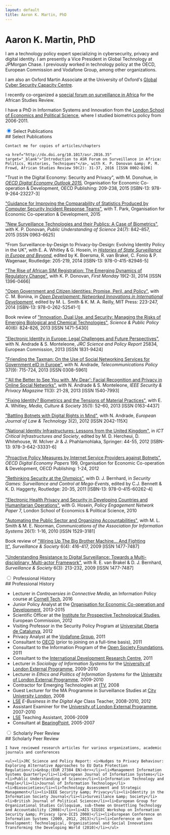 ```yaml
---
layout: default
title: Aaron K. Martin, PhD
---
```


# Aaron K. Martin, PhD

I am a technology policy expert specializing in cybersecurity, privacy and digital identity. I am presently a Vice President in Global Technology at JPMorgan Chase. I previously worked in technology policy at the OECD, European Commission and Vodafone Group, among other organizations.

I am also an Oxford Martin Associate at the University of Oxford's <a href="http://www.oxfordmartin.ox.ac.uk/cybersecurity/" target="_blank">Global Cyber Security Capacity Centre</a>.

I recently co-organized a <a href="https://www.cambridge.org/core/journals/african-studies-review/article/div-classtitleintroductiondiv/788C8F5BED1FE9AD46FC2D6613E23160" target="_blank">special forum on surveillance in Africa</a> for the African Studies Review.

I have a PhD in Information Systems and Innovation from the <a href="http://www.lse.ac.uk/home.aspx" target="_blank">London School of Economics and Political Science</a>, where I studied biometrics policy from 2006-2011.

<div class="tabs">
  <input type="radio" name="tabs" id="tabone" checked="checked">
  <label for="tabone">Select Publications</label>
  <div class="tab">
    ## Select Publications
    
    Contact me for copies of articles/chapters
   
    <a href="http://dx.doi.org/10.1017/asr.2016.35" target="_blank">"Introduction to ASR Forum on Surveillance in Africa: Politics, Histories, Techniques"</a>, with K. P. Donovan &amp; P. M. Frowd, African Studies Review 59(2): 31-37, 2016 [ISSN 0002-0206]

"Trust in the Digital Economy: Security and Privacy", with M. Donohue, in <a href="http://dx.doi.org/10.1787/9789264232440-en" target="_blank"><i>OECD Digital Economy Outlook</i>&nbsp;</a><i><a href="http://dx.doi.org/10.1787/9789264232440-en" target="_blank">2015</a>,&nbsp;</i>Organisation for Economic Co-operation &amp; Development,<i> </i>OECD Publishing: 209-238, 2015 [ISBN-13: 978-9-264-23227-3]<br>

<a href="http://oe.cd/csirt-stat" target="_blank">"Guidance for Improving the Comparability of Statistics Produced by Computer Security Incident Response Teams"</a>, with T. Park, Organisation for Economic Co-operation &amp; Development, 2015

<a href="http://dx.doi.org/10.1177/0963662513514173" target="_blank">"New Surveillance Technologies and their Publics: A Case of Biometrics"</a>, with K. P. Donovan,<i>&nbsp;Public Understanding of Science</i>&nbsp;24(7): 842–857, 2015<i>&nbsp;</i>[ISSN 0963-6625]


"From Surveillance-by-Design to Privacy-by-Design: Evolving Identity Policy in the UK", with E. A. Whitley &amp; G. Hosein, in&nbsp;<a href="http://www.amazon.co.uk/Histories-Surveillance-Europe-Beyond-Boersma/dp/0415829461" target="_blank"><i>Histories of State Surveillance in Europe and Beyond</i></a>, edited by K. Boersma, R. van Brakel, C. Fonio &amp; P. Wagenaar, Routledge: 205-219, 2014 [ISBN-13: 978-0-415-82946-5]

<a href="http://firstmonday.org/ojs/index.php/fm/article/view/4351/3820" target="_blank">"The Rise of African SIM Registration: The Emerging Dynamics of Regulatory Change"</a>,&nbsp;with K. P. Donovan,&nbsp;<i>First Monday&nbsp;</i>19(2-3), 2014<i>&nbsp;</i>[ISSN 1396-0466]


<a href="http://web.idrc.ca/openebooks/541-1/#ch09" target="_blank">"Open Government and Citizen Identities: Promise, Peril, and Policy"</a>, with C. M. Bonina, in&nbsp;<i><a href="http://www.idrc.ca/EN/Resources/Publications/Pages/IDRCBookDetails.aspx?PublicationID=1274" target="_blank">Open Development: Networked Innovations in International Development</a></i>, edited by M. L. Smith &amp; K. M. A. Reilly, MIT Press: 223-247, 2014 [ISBN-13: 978-0-262-52541-1]

Book review of&nbsp;<a href="http://dx.doi.org/10.1093/scipol/sct019" target="_blank">"Innovation, Dual Use, and Security: Managing the Risks of Emerging Biological and Chemical Technologies"</a>, <i>Science &amp; Public Policy</i> 40(6): 824-826, 2013 [ISSN 1471-5430]<br><br><a href="https://ec.europa.eu/jrc/en/publication/eur-scientific-and-technical-research-reports/electronic-identity-europe-legal-challenges-and-future-perspectives-e-id-2020" target="_blank">"Electronic Identity in Europe: Legal Challenges and Future Perspectives"</a>, with N. Andrade &amp; S. Monteleone, <i>JRC Science and Policy Report </i>25834, European Commission, 2013 [ISSN 1831-9424]<br>

<a href="http://www.sciencedirect.com/science/article/pii/S0308596113000761" target="_blank">"Friending the Taxman: On the Use of Social Networking Services for Government eID in Europe"</a>, with N. Andrade, <i>Telecommunications Policy</i> 37(9): 715-724, 2013 [ISSN 0308-5961]

<a href="http://doi.ieeecomputersociety.org/10.1109/MSP.2013.22" target="_blank">"'All the Better to See You with, My Dear': Facial Recognition and Privacy in Online Social Networks"</a>, with N. Andrade &amp; S. Monteleone,&nbsp;<i>IEEE Security &amp; Privacy Magazine </i>11(3): 21-28, 2013 [ISSN 1540-7993]

<a href="http://mcs.sagepub.com/content/35/1/52.extract" target="_blank">"Fixing Identity? Biometrics and the Tensions of Material Practices"</a>, with E. A. Whitley,&nbsp;<i>Media, Culture &amp; Society</i>&nbsp;35(1): 52–60, 2013 [ISSN 0163-4437]

<a href="http://ejlt.org/article/view/158/238" target="_blank">"Battling Botnets with Digital Rights in Mind"</a>, with N. Andrade, <i>European Journal of Law &amp; Technology</i> 3(2), 2012 [ISSN 2042-115X]

<a href="http://personal.lse.ac.uk/martinak/IFIP.pdf" target="_blank">"National Identity Infrastructures: Lessons from the United Kingdom"</a>, in <i>ICT 
Critical Infrastructures and Society</i>, edited by M. D. Hercheui, D. Whitehouse, W. McIver Jr &amp; J. Phahlamohlaka, Springer: 44-55, 2012 
[ISBN-13: 978-3-642-33331-6]<br><br><a href="http://www.oecd-ilibrary.org/science-and-technology/proactive-policy-measures-by-internet-service-providers-against-botnets_5k98tq42t18w-en" target="_blank">"Proactive Policy Measures by Internet Service Providers against Botnets"</a>, <i>OECD Digital Economy Papers</i> 199, Organisation for Economic Co-operation &amp; Development, OECD Publishing: 1-24, 2012<br>

<a href="http://www.tandfonline.com/doi/pdf/10.4324/9780203827475_chapter_1" target="_blank">"Rethinking Security at the 
Olympics"</a>, with D. J. Bernhard, in <i>Security Games: Surveillance and Control at Mega-Events</i>, edited by C.J. Bennett &amp; K. D. Haggerty, Routledge: 20-35, 2011 [ISBN-13: 978-0-415-60262-4]<br><br><a href="http://idl-bnc.idrc.ca/dspace/handle/10625/46407" target="_blank">"Electronic Health Privacy and Security in Developing Countries and Humanitarian Operations"</a>, with G. Hosein, <i>Policy Engagement Network Paper</i> 7, London School of Economics &amp; Political Science, 2010<br>

<a href="http://aisel.aisnet.org/cais/vol26/iss1/1/" target="_blank">"Automating the Public Sector and Organizing Accountabilities"</a>, with M. L. Smith &amp; M. E. Noorman, <i>Communications of the Association for Information Systems</i> 26(1): 1-16, 2010 [ISSN 1529-3181]

Book review of&nbsp;<a href="http://library.queensu.ca/ojs/index.php/surveillance-and-society/article/view/3274" target="_blank">"Wiring Up The Big Brother Machine... And Fighting It"</a>,<i>&nbsp;Surveillance &amp; Society&nbsp;</i>6(4): 416-417, 2009 [ISSN 1477-7487]<br><br><a href="http://library.queensu.ca/ojs/index.php/surveillance-and-society/article/view/3282" target="_blank">"Understanding Resistance to Digital Surveillance: Towards a Multi-disciplinary, Multi-actor Framework"</a>, with R. E. van Brakel &amp; D. J. Bernhard, <i>Surveillance &amp; Society</i> 6(3): 213-232, 2009 [ISSN 1477-7487]
   
  </div>
  
  <input type="radio" name="tabs" id="tabtwo">
  <label for="tabtwo">Professional History</label>
  <div class="tab">
    ## Professional History
   
   <ul>
  <li>Lecturer in <i>Controversies in Connective Media</i>, an Information Policy course at <a href="http://tech.cornell.edu/" target="_blank">Cornell Tech</a>, 2016</li>
  <li>Junior Policy Analyst at the <a href="http://oecd.org/" target="_blank">Organisation for Economic Co-operation and Development</a>, 2013-2015
    
  </li>
  <li>Scientific Officer at the <a href="https://ec.europa.eu/jrc/en/institutes/ipts" target="_blank">Institute for Prospective Technological Studies</a>, European Commission, 2012</li>
  <li>Visiting Professor in the Security Policy Program at <a href="http://www.uoc.edu/" target="_blank">Universitat Oberta de Catalunya</a>, 2012</li>
  <li>Privacy Analyst at the <a href="http://www.vodafone.com" target="_blank">Vodafone Group</a>, 2011</li>
  <li>Consultant to <a href="http://www.oecd.org" target="_blank">OECD</a> (prior to joining on a full-time basis), 2011</li>
  <li>Consultant to the Information Program of the <a href="http://www.opensocietyfoundations.org" target="_blank">Open Society Foundations</a>, 2011</li>
  <li>Consultant to the <a href="http://www.idrc.ca" target="_blank">International Development Research Centre</a>, 2011</li>
  <li>Lecturer in <i>Sociology of Information Systems</i>&nbsp;for the <a href="http://www.londoninternational.ac.uk" target="_blank">University of London External Programme</a>, 2009-2010</li>
  <li>Lecturer in<span lang="EN-US">&nbsp;<i>Ethics and Politics of Information Systems</i>&nbsp;<span lang="EN-US">for the <a href="http://www.londoninternational.ac.uk" target="_blank">University of London External Programme</a>, 2009-2010</li><li>Contractor for Emerging Technologies at <a href="http://www.itv.com" target="_blank">ITV</a>, 2008</li><li><span lang="EN-US">Guest Lecturer for the MA Programme in Surveillance Studies at <a href="http://www.city.ac.uk" target="_blank">City University London</a>, 2008</li><li><a href="http://www.lse.ac.uk" target="_blank">LSE</a>&nbsp;<i>E-Business in the Digital Age</i>&nbsp;Class Teacher, 2008-2010, 2012</li><li>Assistant Examiner for the <a href="http://www.londoninternational.ac.uk" target="_blank">University of London External Programme</a>, 2007-2010</li><li><a href="http://www.lse.ac.uk" target="_blank">LSE</a> Teaching Assistant, 2006-2009</li><li>Consultant at <a href="http://www.bearingpoint.com" target="_blank">BearingPoint</a>, 2005-2007</li></ul>
   
  </div>
  
  <input type="radio" name="tabs" id="tabthree">
  <label for="tabthree">Scholarly Peer Review</label>
  <div class="tab">
    ## Scholarly Peer Review
   
    I have reviewed research articles for various organizations, academic journals and conferences
    
    <ul><li>JRC Science and Policy Report: <i>Nudges to Privacy Behaviour: Exploring Alternative Approaches to EU Data Protection Regulation</i>&nbsp;(EUR 27384 EN)<br></li><li>Management Information Systems Quarterly</li><li>European Journal of Information Systems</li><li>Public Understanding of Science</li><li>Information Technology and People</li><li>Journal of Information Technology</li><li>Biosocieties</li><li>Technology Assessment and Strategic Management</li><li>IEEE Security &amp; Privacy</li><li>Identity in the Information Society Journal</li><li>Surveillance &amp; Society</li><li>British Journal of Political Science</li><li>European Group for Organizational Studies Colloquium, sub-theme on Unsettling Technology and Accountability (2008)</li><li>AIS SIGSEC Workshop on Information Security &amp; Privacy (pre-ICIS 2008)</li><li>European Conference on Information Systems (2009, 2012, 2013)</li><li>Conference on Open Development: Technological, Organizational and Social Innovations Transforming the Developing World (2010)</li></ul>
   
  </div>
</div>
